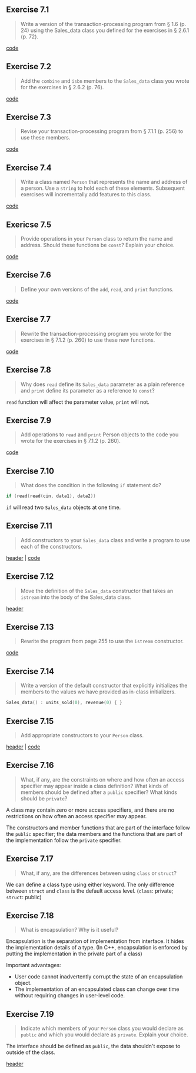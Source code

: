 ## Exercise 7.1

> Write a version of the transaction-processing program from § 1.6 (p. 24) using the Sales_data class you defined for the exercises in § 2.6.1 (p. 72).

[code](ex7.1.cpp)

## Exercise 7.2

> Add the `combine` and `isbn` members to the `Sales_data` class you wrote for the exercises in § 2.6.2 (p. 76).

[code](ex7_2.cpp)

## Exercise 7.3

> Revise your transaction-processing program from § 7.1.1 (p. 256) to use these members.

[code](ex7_2.cpp)

## Exercise 7.4

> Write a class named `Person` that represents the name and address of a person. Use a `string` to hold each of these elements. Subsequent exercises will incrementally add features to this class.

[code](ex7_4.cpp)

## Exericse 7.5

> Provide operations in your `Person` class to return the name and address. Should these functions be `const`? Explain your choice.

[code](ex7_5.cpp)

## Exercise 7.6

> Define your own versions of the `add`, `read`, and `print` functions.

[code](ex7_6.h)

## Exercise 7.7

> Rewrite the transaction-processing program you wrote for the exercises in § 7.1.2 (p. 260) to use these new functions.

[code](ex7_7.cpp)

## Exercise 7.8

> Why does `read` define its `Sales_data` parameter as a plain reference and `print` define its parameter as a reference to `const`?

`read` function will affect the parameter value, `print` will not.

## Exercise 7.9

> Add operations to `read` and `print` Person objects to the code you wrote for the exercises in § 7.1.2 (p. 260).

[code](ex7_9.cpp)


## Exercise 7.10

> What does the condition in the following `if` statement do?
```cpp
if (read(read(cin, data1), data2))
```

`if` will read two `Sales_data` objects at one time.

## Exercise 7.11

> Add constructors to your `Sales_data` class and write a program to use each of the constructors.

[header](ex7_11.h) | [code](ex7_11.cpp)

## Exercise 7.12

> Move the definition of the `Sales_data` constructor that takes an `istream` into the body of the Sales_data class.

[header](ex7_12.h)

## Exercise 7.13

> Rewrite the program from page 255 to use the `istream` constructor.

[code](ex7_13.cpp)

## Exercise 7.14

> Write a version of the default constructor that explicitly initializes the members to the values we have provided as in-class initializers.

```cpp
Sales_data() : units_sold(0), revenue(0) { }
```

## Exercise 7.15

> Add appropriate constructors to your `Person` class.

[header](ex7_15.h) | [code](ex7_15.cpp)

## Exercise 7.16

> What, if any, are the constraints on where and how often an access specifier may appear inside a class definition? What kinds of members should be defined after a `public` specifier? What kinds should be `private`?

A class may contain zero or more access specifiers, and there are no restrictions on how often an access specifier may appear.

The constructors and member functions that are part of the interface follow the `public` specifier; the data members and the functions that are part of the implementation follow the `private` specifier.

## Exercise 7.17

> What, if any, are the differences between using `class` or `struct`?

We can define a class type using either keyword. The only difference between `struct` and `class` is the default access level. (`class`: private; `struct`: public)

## Exercise 7.18

> What is encapsulation? Why is it useful?

Encapsulation is the separation of implementation from interface. It hides the implementation details of a type. (In C++, encapsulation is enforced by putting the implementation in the private part of a class)

Important advantages:

- User code cannot inadvertently corrupt the state of an encapsulation object.
- The implementation of an encapsulated class can change over time without requiring changes in user-level code.

## Exercise 7.19

> Indicate which members of your `Person` class you would declare as `public` and which you would declare as `private`. Explain your choice.

The interface should be defined as `public`, the data shouldn't expose to outside of the class.

[header](ex7_19.h)